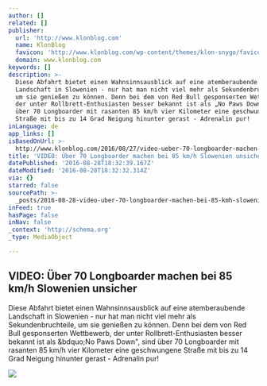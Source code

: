 ```yaml
---
author: []
related: []
publisher:
  url: 'http://www.klonblog.com'
  name: KlonBlog
  favicon: 'http://www.klonblog.com/wp-content/themes/klon-snygo/favicon.ico'
  domain: www.klonblog.com
keywords: []
description: >-
  Diese Abfahrt bietet einen Wahnsinnsausblick auf eine atemberaubende
  Landschaft in Slowenien - nur hat man nicht viel mehr als Sekundenbruchteile,
  um sie genießen zu können. Denn bei dem von Red Bull gesponserten Wettbewerb,
  der unter Rollbrett-Enthusiasten besser bekannt ist als „No Paws Down", sind
  über 70 Longboarder mit rasanten 85 km/h vier Kilometer eine geschwungene
  Straße mit bis zu 14 Grad Neigung hinunter gerast - Adrenalin pur!
inLanguage: de
app_links: []
isBasedOnUrl: >-
  http://www.klonblog.com/2016/08/27/video-ueber-70-longboarder-machen-bei-85-kmh-slowenien-unsicher/
title: 'VIDEO: Über 70 Longboarder machen bei 85 km/h Slowenien unsicher'
datePublished: '2016-08-28T18:32:39.167Z'
dateModified: '2016-08-28T18:32:32.314Z'
via: {}
starred: false
sourcePath: >-
  _posts/2016-08-28-video-uber-70-longboarder-machen-bei-85-kmh-slowenien-unsi.md
inFeed: true
hasPage: false
inNav: false
_context: 'http://schema.org'
_type: MediaObject

---
```

<article style=""><h1>VIDEO: Über 70 Longboarder machen bei 85 km/h Slowenien unsicher</h1><p>Diese Abfahrt bietet einen Wahnsinnsausblick auf eine atemberaubende Landschaft in Slowenien - nur hat man nicht viel mehr als Sekundenbruchteile, um sie genießen zu können. Denn bei dem von Red Bull gesponserten Wettbewerb, der unter Rollbrett-Enthusiasten besser bekannt ist als &amp;bdquo;No Paws Down", sind über 70 Longboarder mit rasanten 85 km/h vier Kilometer eine geschwungene Straße mit bis zu 14 Grad Neigung hinunter gerast - Adrenalin pur!</p><img src="http://www.klonblog.com/images/2016/08/no-hands-board-5.jpg" /></article>